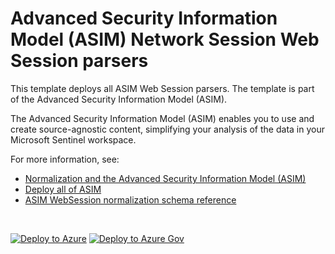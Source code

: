 # Advanced Security Information Model (ASIM) Network Session Web Session  parsers 

This template deploys all ASIM Web Session parsers. The template is part of the Advanced Security Information Model (ASIM).

The Advanced Security Information Model (ASIM) enables you to use and create source-agnostic content, simplifying your analysis of the data in your Microsoft Sentinel workspace.

For more information, see:

- [Normalization and the Advanced Security Information Model (ASIM)](https://aka.ms/AboutASIM)
- [Deploy all of ASIM](https://aka.ms/DeployASIM)
- [ASIM WebSession normalization schema reference](https://aka.ms/ASimWebSessionDoc)

<br>
 
[![Deploy to Azure](https://aka.ms/deploytoazurebutton)](https://aka.ms/ASimWebSessionARM) [![Deploy to Azure Gov](https://aka.ms/deploytoazuregovbutton)](https://aka.ms/ASimWebSessionARMgov)
